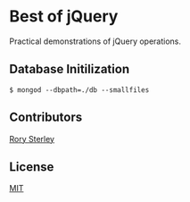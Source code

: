 # Best of jQuery

Practical demonstrations of jQuery operations.


## Database Initilization

```
$ mongod --dbpath=./db --smallfiles
```

## Contributors

[Rory Sterley](//github.com/rorysterley)


## License
[MIT](LICENSE)

